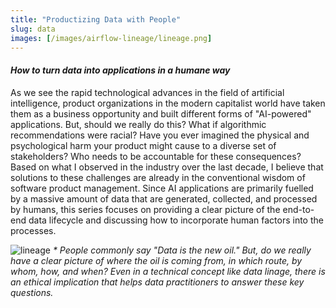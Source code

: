 ```yaml
---
title: "Productizing Data with People"
slug: data
images: [/images/airflow-lineage/lineage.png]
---
```


#### *How to turn data into applications in a humane way*

As we see the rapid technological advances in the field of artificial intelligence, product organizations in the modern capitalist world have taken them as a business opportunity and built different forms of "AI-powered" applications. But, should we really do this? What if algorithmic recommendations were racial? Have you ever imagined the physical and psychological harm your product might cause to a diverse set of stakeholders? Who needs to be accountable for these consequences? Based on what I observed in the industry over the last decade, I believe that solutions to these challenges are already in the conventional wisdom of software product management. Since AI applications are primarily fuelled by a massive amount of data that are generated, collected, and processed by humans, this series focuses on providing a clear picture of the end-to-end data lifecycle and discussing how to incorporate human factors into the processes.

![lineage](/images/airflow-lineage/lineage.png)
_\* People commonly say "Data is the new oil." But, do we really have a clear picture of where the oil is coming from, in which route, by whom, how, and when? Even in a technical concept like data linage, there is an ethical implication that helps data practitioners to answer these key questions._
